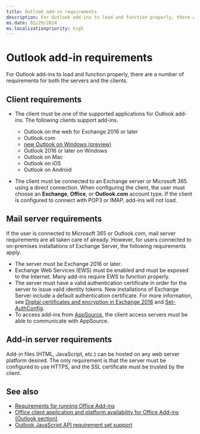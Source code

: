 ```yaml
---
title: Outlook add-in requirements
description: For Outlook add-ins to load and function properly, there are a number of requirements for both the servers and the clients.
ms.date: 02/29/2024
ms.localizationpriority: high
---
```


# Outlook add-in requirements

For Outlook add-ins to load and function properly, there are a number of requirements for both the servers and the clients.

## Client requirements

- The client must be one of the supported applications for Outlook add-ins. The following clients support add-ins.

  - Outlook on the web for Exchange 2016 or later
  - Outlook.com
  - [new Outlook on Windows (preview)](https://support.microsoft.com/office/656bb8d9-5a60-49b2-a98b-ba7822bc7627)
  - Outlook 2016 or later on Windows
  - Outlook on Mac
  - Outlook on iOS
  - Outlook on Android

- The client must be connected to an Exchange server or Microsoft 365 using a direct connection. When configuring the client, the user must choose an **Exchange**, **Office**, or **Outlook.com** account type. If the client is configured to connect with POP3 or IMAP, add-ins will not load.

## Mail server requirements

If the user is connected to Microsoft 365 or Outlook.com, mail server requirements are all taken care of already. However, for users connected to on-premises installations of Exchange Server, the following requirements apply.

- The server must be Exchange 2016 or later.
- Exchange Web Services (EWS) must be enabled and must be exposed to the Internet. Many add-ins require EWS to function properly.
- The server must have a valid authentication certificate in order for the server to issue valid identity tokens. New installations of Exchange Server include a default authentication certificate. For more information, see [Digital certificates and encryption in Exchange 2016](/Exchange/architecture/client-access/certificates) and [Set-AuthConfig](/powershell/module/exchange/organization/Set-AuthConfig).
- To access add-ins from [AppSource](https://appsource.microsoft.com/?product=office), the client access servers must be able to communicate with AppSource.

## Add-in server requirements

Add-in files (HTML, JavaScript, etc.) can be hosted on any web server platform desired. The only requirement is that the server must be configured to use HTTPS, and the SSL certificate must be trusted by the client.

## See also

- [Requirements for running Office Add-ins](../concepts/requirements-for-running-office-add-ins.md)
- [Office client application and platform availability for Office Add-ins (Outlook section)](/javascript/api/requirement-sets#outlook)
- [Outlook JavaScript API requirement set support](/javascript/api/requirement-sets/outlook/outlook-api-requirement-sets#requirement-sets-supported-by-exchange-servers-and-outlook-clients)
